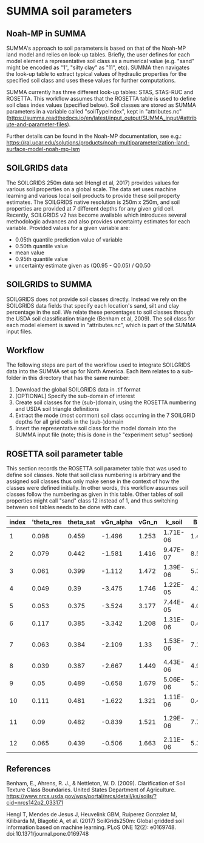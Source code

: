 ﻿# SUMMA soil parameters
## Noah-MP in SUMMA
SUMMA's approach to soil parameters is based on that of the Noah-MP land model and relies on look-up tables. Briefly, the user defines for each model element a representative soil class as a numerical value (e.g. "sand" might be encoded as "1", "silty clay" as "11", etc). SUMMA then navigates the look-up table to extract typical values of hydraulic properties for the specified soil class and uses these values for further computations. 

SUMMA currently has three different look-up tables: STAS, STAS-RUC and ROSETTA. This workflow assumes that the ROSETTA table is used to define soil class index values (specified below). Soil classes are stored as SUMMA parameters in a variable called "soilTypeIndex", kept in "attributes.nc" (https://summa.readthedocs.io/en/latest/input_output/SUMMA_input/#attribute-and-parameter-files). 

Further details can be found in the Noah-MP documentation, see e.g.: https://ral.ucar.edu/solutions/products/noah-multiparameterization-land-surface-model-noah-mp-lsm

## SOILGRIDS data
The SOILGRIDS 250m data set (Hengl et al, 2017) provides values for various soil properties on a global scale. The data set uses machine learning and various local soil products to provide these soil property estimates. The SOILGRIDS native resolution is 250m x 250m, and soil properties are provided at 7 different depths for any given grid cell. Recently, SOILGRIDS v2 has become available which introduces several methodologic advances and also provides uncertainty estimates for each variable. Provided values for a given variable are:
- 0.05th quantile prediction value of variable
- 0.50th quantile value 
- mean value
- 0.95th quantile value
- uncertainty estimate given as (Q0.95 - Q0.05) / Q0.50


## SOILGRIDS to SUMMA
SOILGRIDS does not provide soil classes directly. Instead we rely on the SOILGRIDS data fields that specify each location's sand, silt and clay percentage in the soil. We relate these percentages to soil classes through the USDA soil classification triangle (Benham et al, 2009). The soil class for each model element is saved in "attributes.nc", which is part of the SUMMA input files.

## Workflow
The following steps are part of the workflow used to integrate SOILGRIDS data into the SUMMA set up for North America. Each item relates to a sub-folder in this directory that has the same number:
1. Download the global SOILGRIDS data in .tif format
2. [OPTIONAL] Specify the sub-domain of interest
3. Create soil classes for the (sub-)domain, using the ROSETTA numbering and USDA soil triangle definitions
4. Extract the mode (most common) soil class occurring in the 7 SOILGRID depths for all grid cells in the (sub-)domain
5. Insert the representative soil class for the model domain into the SUMMA input file (note; this is done in the "experiment setup" section)

## ROSETTA soil parameter table
This section records the ROSETTA soil parameter table that was used to define soil classes. Note that soil class numbering is arbitrary and the assigned soil classes thus only make sense in the context of how the classes were defined initially. In other words, this workflow assumes soil classes follow the numbering as given in this table. Other tables of soil properties might call "sand" class 12 instead of 1, and thus switching between soil tables needs to be done with care.

| index | 'theta_res | theta_sat | vGn_alpha | vGn_n | k_soil   | BB   | DRYSMC | HC   | MAXSMC | REFSMC | SATPSI | SATDK    | SATDW    | WLTSMC | QTZ  | class           |
|-------|------------|-----------|-----------|-------|----------|------|--------|------|--------|--------|--------|----------|----------|--------|------|-----------------|
| 1     | 0.098      | 0.459     | -1.496    | 1.253 | 1.71E-06 | 1.4  | 0.068  | 1.09 | 0.482  | 0.412  | 0.405  | 1.28E-06 | 1.12E-05 | 0.286  | 0.25 | CLAY            |
| 2     | 0.079      | 0.442     | -1.581    | 1.416 | 9.47E-07 | 8.52 | 0.095  | 1.23 | 0.476  | 0.382  | 0.63   | 2.45E-06 | 1.13E-05 | 0.25   | 0.35 | CLAY LOAM       |
| 3     | 0.061      | 0.399     | -1.112    | 1.472 | 1.39E-06 | 5.39 | 0.078  | 1.21 | 0.451  | 0.329  | 0.478  | 6.95E-06 | 1.43E-05 | 0.155  | 0.4  | LOAM            |
| 4     | 0.049      | 0.39      | -3.475    | 1.746 | 1.22E-05 | 4.38 | 0.057  | 1.41 | 0.41   | 0.383  | 0.09   | 1.56E-04 | 5.14E-06 | 0.075  | 0.82 | LOAMY SAND      |
| 5     | 0.053      | 0.375     | -3.524    | 3.177 | 7.44E-05 | 4.05 | 0.045  | 1.47 | 0.395  | 0.236  | 0.121  | 1.76E-04 | 6.08E-07 | 0.068  | 0.92 | SAND            |
| 6     | 0.117      | 0.385     | -3.342    | 1.208 | 1.31E-06 | 0.4  | 0.1    | 1.18 | 0.426  | 0.338  | 0.153  | 2.17E-06 | 1.87E-05 | 0.219  | 0.52 | SANDY CLAY      |
| 7     | 0.063      | 0.384     | -2.109    | 1.33  | 1.53E-06 | 7.12 | 0.1    | 1.18 | 0.42   | 0.314  | 0.299  | 6.30E-06 | 9.90E-06 | 0.175  | 0.6  | SANDY CLAY LOAM |
| 8     | 0.039      | 0.387     | -2.667    | 1.449 | 4.43E-06 | 4.9  | 0.065  | 1.34 | 0.435  | 0.383  | 0.218  | 3.47E-05 | 8.05E-06 | 0.114  | 0.6  | SANDY LOAM      |
| 9     | 0.05       | 0.489     | -0.658    | 1.679 | 5.06E-06 | 5.3  | 0.034  | 1.27 | 0.485  | 0.383  | 0.786  | 7.20E-06 | 2.39E-05 | 0.179  | 0.1  | SILT            |
| 10    | 0.111      | 0.481     | -1.622    | 1.321 | 1.11E-06 | 0.4  | 0.07   | 1.15 | 0.492  | 0.404  | 0.49   | 1.03E-06 | 9.64E-06 | 0.283  | 0.1  | SILTY CLAY      |
| 11    | 0.09       | 0.482     | -0.839    | 1.521 | 1.29E-06 | 7.75 | 0.089  | 1.32 | 0.477  | 0.387  | 0.356  | 1.70E-06 | 2.37E-05 | 0.218  | 0.1  | SILTY CLAY LOAM |
| 12    | 0.065      | 0.439     | -0.506    | 1.663 | 2.11E-06 | 5.3  | 0.067  | 1.27 | 0.485  | 0.36   | 0.786  | 7.20E-06 | 2.39E-05 | 0.179  | 0.25 | SILT LOAM       |

## References
Benham, E., Ahrens, R. J., & Nettleton, W. D. (2009). Clarification of Soil Texture Class Boundaries. United States Department of Agriculture. https://www.nrcs.usda.gov/wps/portal/nrcs/detail/ks/soils/?cid=nrcs142p2_033171

Hengl T, Mendes de Jesus J, Heuvelink GBM, Ruiperez Gonzalez M, Kilibarda M, Blagotić A, et al. (2017) SoilGrids250m: Global gridded soil information based on machine learning. PLoS ONE 12(2): e0169748. doi:10.1371/journal.pone.0169748